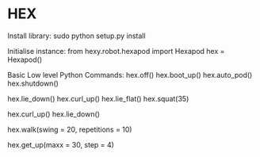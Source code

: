 # HEX

Install library:
sudo python setup.py install

Initialise instance:
from hexy.robot.hexapod import Hexapod
hex = Hexapod()


Basic Low level Python Commands:
hex.off()
hex.boot_up()
hex.auto_pod()
hex.shutdown()

hex.lie_down()
hex.curl_up()
hex.lie_flat()
hex.squat(35)


hex.curl_up()
hex.lie_down()

hex.walk(swing = 20, repetitions = 10)

hex.get_up(maxx = 30, step = 4)
